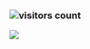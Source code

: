 ### ![visitors count](https://visitors-by-url-pls-dont-use-this-in-your-repo.vercel.app/xgyxss-github-readme)
<img src="https://github-readme-stats.vercel.app/api?username=xgyxss&show_icons=true&theme=dracula&icon_color=0366d6&text_color=24292e&bg_color=fff&hide_title=false" />

<!--
**xgyxss/xgyxss** is a ✨ _special_ ✨ repository because its `README.md` (this file) appears on your GitHub profile.

Here are some ideas to get you started:

- 🔭 I’m currently working on ...
- 🌱 I’m currently learning ...
- 👯 I’m looking to collaborate on ...
- 🤔 I’m looking for help with ...
- 💬 Ask me about ...
- 📫 How to reach me: ...
- 😄 Pronouns: ...
- ⚡ Fun fact: ...
-->
